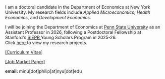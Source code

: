 
I am a doctoral candidate in the Department of Economics at New York University. <!--I will be joining the Department of Economics at Penn State University as an Assistant Professor.-->
My research fields include *Applied Microeconomics*, *Health Economics*, and *Development Economics*. 

I will be joining the Department of Economics at <a href="https://econ.la.psu.edu">Penn State University</a> as an Assistant Professor in 2026, following a Postdoctoral Fellowship at Stanford's <a href="https://siepr.stanford.edu/about/about/about">SIEPR </a> Young Scholars Program in 2025-26.
<br> Click <a href="https://minu-philip.github.io/Research/">here </a> to view my research projects.
<!-- My broad research interests are in studying health and socio-economic choices/outcomes of individuals in developing countries, as well as the role of norms, identities, political economy or psychology in shaping them. -->


<a href="Files/PhilipMinu_CV.pdf">[Curriculum Vitae]</a>
<br>

<a href="../../Files/PhilipMinu_JMPDraft.pdf"> [Job Market Paper] </a>
<br>

<!--<br><a href="https://scholar.google.com/citations?user=yqwUdjkAAAAJ&hl=en">[Google Scholar]</a>
<br> -->
<p> <b> email: </b> minu[dot]philip[at]nyu[dot]edu </p>






